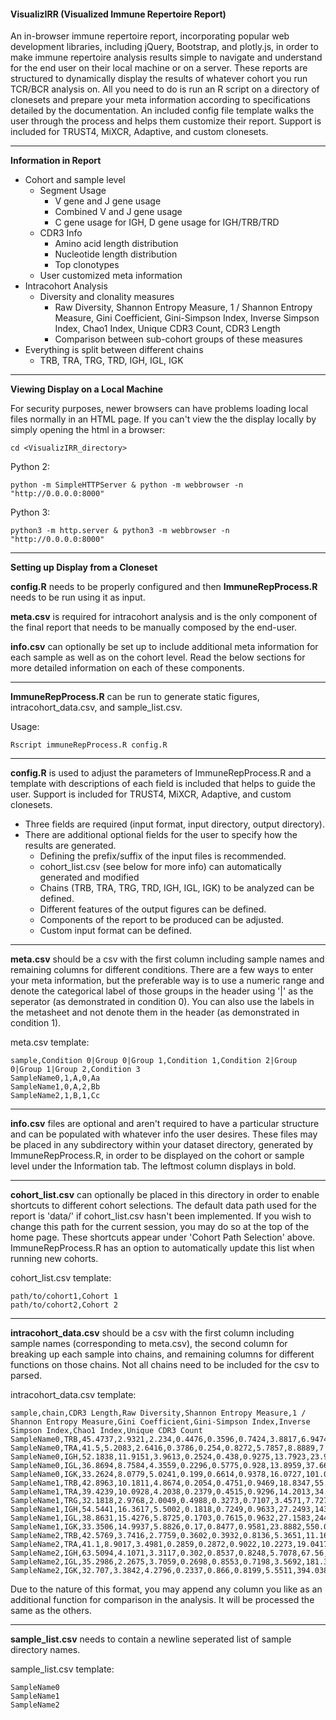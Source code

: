#### **V**isualiz**IRR** (**V**isualized **I**mmune **R**epertoire **R**eport)

An in-browser immune repertoire report, incorporating popular web development libraries, including jQuery, Bootstrap, and plotly.js, in order to make immune repertoire analysis results simple to navigate and understand for the end user on their local machine or on a server.
These reports are structured to dynamically display the results of whatever cohort you run TCR/BCR analysis on.
All you need to do is run an R script on a directory of clonesets and prepare your meta information according to specifications detailed by the documentation.
An included config file template walks the user through the process and helps them customize their report.
Support is included for TRUST4, MiXCR, Adaptive, and custom clonesets.

---

**Information in Report**

* Cohort and sample level 
    * Segment Usage
        * V gene and J gene usage
        * Combined V and J gene usage
        * C gene usage for IGH, D gene usage for IGH/TRB/TRD
    * CDR3 Info
        * Amino acid length distribution
        * Nucleotide length distribution
        * Top clonotypes
    * User customized meta information 
* Intracohort Analysis
    * Diversity and clonality measures
        * Raw Diversity, Shannon Entropy Measure, 1 / Shannon Entropy Measure, Gini Coefficient, Gini-Simpson Index, Inverse Simpson Index, Chao1 Index, Unique CDR3 Count, CDR3 Length
        * Comparison between sub-cohort groups of these measures
* Everything is split between different chains 
    * TRB, TRA, TRG, TRD, IGH, IGL, IGK

---

**Viewing Display on a Local Machine**

For security purposes, newer browsers can have problems loading local files normally in an HTML page.
If you can't view the the display locally by simply opening the html in a browser:
```
cd <VisualizIRR_directory>
```
Python 2:
```
python -m SimpleHTTPServer & python -m webbrowser -n "http://0.0.0.0:8000"
```
Python 3:
```
python3 -m http.server & python3 -m webbrowser -n "http://0.0.0.0:8000"
```

---

**Setting up Display from a Cloneset**

**config.R** needs to be properly configured and then **ImmuneRepProcess.R** needs to be run using it as input. 

**meta.csv** is required for intracohort analysis and is the only component of the final report that needs to be manually composed by the end-user.

**info.csv** can optionally be set up to include additional meta information for each sample as well as on the cohort level.
Read the below sections for more detailed information on each of these components.

---

**ImmuneRepProcess.R** can be run to generate static figures, intracohort_data.csv, and sample_list.csv.

Usage:
```
Rscript immuneRepProcess.R config.R
```

---

**config.R** is used to adjust the parameters of ImmuneRepProcess.R and a template with descriptions of each field is included that helps to guide the user.
Support is included for TRUST4, MiXCR, Adaptive, and custom clonesets.

* Three fields are required (input format, input directory, output directory).
* There are additional optional fields for the user to specify how the results are generated.
    * Defining the prefix/suffix of the input files is recommended.
    * cohort_list.csv (see below for more info) can automatically generated and modified
    * Chains (TRB, TRA, TRG, TRD, IGH, IGL, IGK) to be analyzed can be defined.
    * Different features of the output figures can be defined.
    * Components of the report to be produced can be adjusted.
    * Custom input format can be defined.

---

**meta.csv** should be a csv with the first column including sample names and remaining columns for different conditions. 
There are a few ways to enter your meta information, but the preferable way is to use a numeric range and denote 
the categorical label of those groups in the header using '|' as the seperator (as demonstrated in condition 0). 
You can also use the labels in the metasheet and not denote them in the header (as demonstrated in condition 1).

meta.csv template:
```
sample,Condition 0|Group 0|Group 1,Condition 1,Condition 2|Group 0|Group 1|Group 2,Condition 3
SampleName0,1,A,0,Aa
SampleName1,0,A,2,Bb
SampleName2,1,B,1,Cc
```

---

**info.csv** files are optional and aren't required to have a particular structure and can be populated with whatever info the user desires. 
These files may be placed in any subdirectory within your dataset directory, generated by ImmuneRepProcess.R, in order to be displayed on the cohort or sample level under the Information tab.
The leftmost column displays in bold.

---

**cohort_list.csv** can optionally be placed in this directory in order to enable shortcuts to different cohort selections.
The default data path used for the report is 'data/' if cohort_list.csv hasn't been implemented. If you wish to change this path for the current session, you may do so at the top of the home page.
These shortcuts appear under 'Cohort Path Selection' above. ImmuneRepProcess.R has an option to automatically update this list when running new cohorts.

cohort_list.csv template:
```
path/to/cohort1,Cohort 1
path/to/cohort2,Cohort 2
```

---

**intracohort_data.csv** should be a csv with the first column including sample names (corresponding to meta.csv), 
the second column for breaking up each sample into chains, and remaining columns for different functions on those chains.
Not all chains need to be included for the csv to parsed.

intracohort_data.csv template:
```
sample,chain,CDR3 Length,Raw Diversity,Shannon Entropy Measure,1 / Shannon Entropy Measure,Gini Coefficient,Gini-Simpson Index,Inverse Simpson Index,Chao1 Index,Unique CDR3 Count
SampleName0,TRB,45.4737,2.9321,2.234,0.4476,0.3596,0.7424,3.8817,6.9474,6
SampleName0,TRA,41.5,5.2083,2.6416,0.3786,0.254,0.8272,5.7857,8.8889,7
SampleName0,IGH,52.1838,11.9151,3.9613,0.2524,0.438,0.9275,13.7923,23.9951,20
SampleName0,IGL,36.8694,8.7584,4.3559,0.2296,0.5775,0.928,13.8959,37.6653,34
SampleName0,IGK,33.2624,8.0779,5.0241,0.199,0.6614,0.9378,16.0727,101.0339,75
SampleName1,TRB,42.8963,10.1811,4.8674,0.2054,0.4751,0.9469,18.8347,55.8225,45
SampleName1,TRA,39.4239,10.0928,4.2038,0.2379,0.4515,0.9296,14.2013,34.012,26
SampleName1,TRG,32.1818,2.9768,2.0049,0.4988,0.3273,0.7107,3.4571,7.7273,5
SampleName1,IGH,54.5441,16.3617,5.5002,0.1818,0.7249,0.9633,27.2493,143.8969,115
SampleName1,IGL,38.8631,15.4276,5.8725,0.1703,0.7615,0.9632,27.1583,244.8357,215
SampleName1,IGK,33.3506,14.9937,5.8826,0.17,0.8477,0.9581,23.8882,550.0341,403
SampleName2,TRB,42.5769,3.7416,2.7759,0.3602,0.3932,0.8136,5.3651,11.1635,9
SampleName2,TRA,41.1,8.9017,3.4981,0.2859,0.2872,0.9022,10.2273,19.0417,13
SampleName2,IGH,63.5094,4.1071,3.3117,0.302,0.8537,0.8248,5.7078,67.56,45
SampleName2,IGL,35.2986,2.2675,3.7059,0.2698,0.8553,0.7198,3.5692,181.3025,153
SampleName2,IGK,32.707,3.3842,4.2796,0.2337,0.866,0.8199,5.5511,394.038,279
```

Due to the nature of this format, you may append any column you like as an additional function for comparison in the analysis. 
It will be processed the same as the others.

---

**sample_list.csv** needs to contain a newline seperated list of sample directory names.

sample_list.csv template:
```
SampleName0
SampleName1
SampleName2
```
